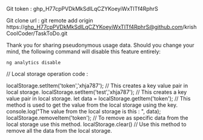 Git token : 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

Git clone url : git remote add origin https://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@github.com/krishCoolCoder/TaskToDo.git


Thank you for sharing pseudonymous usage data. Should you change your mind, the following
command will disable this feature entirely:

    ng analytics disable

// Local storage operation code : 

localStorage.setItem('token','xhja787'); // This creates a key value pair in local storage.
localStorage.setItem('test','xhja787'); // This creates a key value pair in local storage.
let data = localStorage.getItem('token'); // This method is used to get the value from the local storage using the key.
console.log("The value from the local storage is this : ", data);
localStorage.removeItem('token'); // To remove as specific data from the local storage use this method.
localStorage.clear() // Use this method to remove all the data from the local storage.
